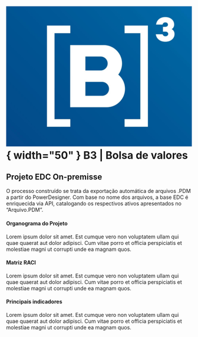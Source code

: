 # ![logo do projeto](./images/b3_logo.jpg){ width="50" }      **B3 | Bolsa de valores**



## **Projeto EDC On-premisse**
O processo construído se trata da exportação automática de arquivos .PDM a partir do PowerDesigner. Com base no nome dos arquivos, a base EDC é enriquecida via API, catalogando os respectivos ativos apresentados no “Arquivo.PDM”.




#### Organograma do Projeto
Lorem ipsum dolor sit amet. Est cumque vero non voluptatem ullam qui quae quaerat aut dolor adipisci. Cum vitae porro et officia perspiciatis et molestiae magni ut corrupti unde ea magnam quos.


#### Matriz RACI
Lorem ipsum dolor sit amet. Est cumque vero non voluptatem ullam qui quae quaerat aut dolor adipisci. Cum vitae porro et officia perspiciatis et molestiae magni ut corrupti unde ea magnam quos.


#### Principais indicadores
Lorem ipsum dolor sit amet. Est cumque vero non voluptatem ullam qui quae quaerat aut dolor adipisci. Cum vitae porro et officia perspiciatis et molestiae magni ut corrupti unde ea magnam quos.

